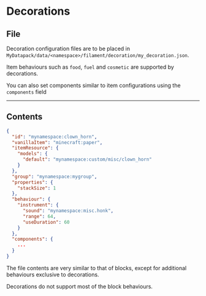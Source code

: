 # Decorations

## File

Decoration configuration files are to be placed in `MyDatapack/data/<namespace>/filament/decoration/my_decoration.json`.

Item behaviours such as `food`, `fuel` and `cosmetic` are supported by decorations.

You can also set components similar to item configurations using the `components` field

---

## Contents

```json
{
  "id": "mynamespace:clown_horn",
  "vanillaItem": "minecraft:paper",
  "itemResource": {
    "models": {
      "default": "mynamespace:custom/misc/clown_horn"
    }
  },
  "group": "mynamespace:mygroup",
  "properties": {
    "stackSize": 1
  },
  "behaviour": {
    "instrument": {
      "sound": "mynamespace:misc.honk",
      "range": 64,
      "useDuration": 60
    }
  },
  "components": {
    ...
  }
}
```

The file contents are very similar to that of blocks, except for additional behaviours exclusive to decorations.

Decorations do not support most of the block behaviours.
